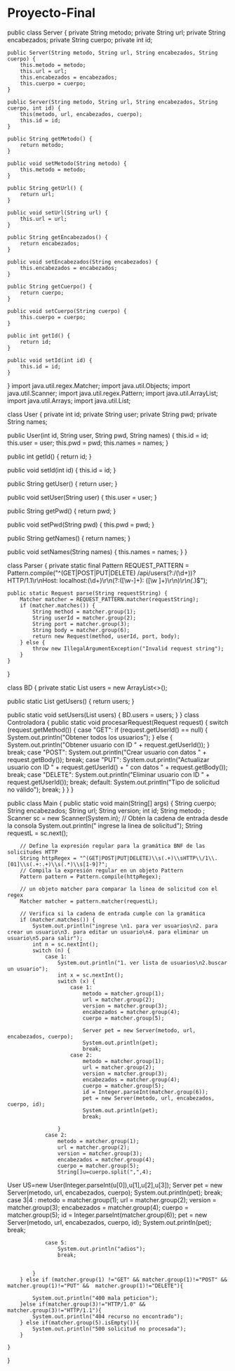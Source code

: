 # Proyecto-Final
public class Server {
    private String metodo;
    private String url;
    private String encabezados;
    private String cuerpo;
    private int id;

    public Server(String metodo, String url, String encabezados, String cuerpo) {
        this.metodo = metodo;
        this.url = url;
        this.encabezados = encabezados;
        this.cuerpo = cuerpo;
    }

    public Server(String metodo, String url, String encabezados, String cuerpo, int id) {
        this(metodo, url, encabezados, cuerpo);
        this.id = id;
    }

    public String getMetodo() {
        return metodo;
    }

    public void setMetodo(String metodo) {
        this.metodo = metodo;
    }

    public String getUrl() {
        return url;
    }

    public void setUrl(String url) {
        this.url = url;
    }

    public String getEncabezados() {
        return encabezados;
    }

    public void setEncabezados(String encabezados) {
        this.encabezados = encabezados;
    }

    public String getCuerpo() {
        return cuerpo;
    }

    public void setCuerpo(String cuerpo) {
        this.cuerpo = cuerpo;
    }

    public int getId() {
        return id;
    }

    public void setId(int id) {
        this.id = id;
    }
}
import java.util.regex.Matcher;
import java.util.Objects;
import java.util.Scanner;
import java.util.regex.Pattern;
import java.util.ArrayList;
import java.util.Arrays;
import java.util.List;

class User {
private int id;
private String user;
private String pwd;
private String names;

public User(int id, String user, String pwd, String names) {
    this.id = id;
    this.user = user;
    this.pwd = pwd;
    this.names = names;
}

public int getId() {
    return id;
}

public void setId(int id) {
    this.id = id;
}

public String getUser() {
    return user;
}

public void setUser(String user) {
    this.user = user;
}

public String getPwd() {
    return pwd;
}

public void setPwd(String pwd) {
    this.pwd = pwd;
}

public String getNames() {
    return names;
}

public void setNames(String names) {
    this.names = names;
}
}

class Parser {
    private static final Pattern REQUEST_PATTERN = Pattern.compile("^(GET|POST|PUT|DELETE) /api/users(?:/(\\d+))? HTTP/1.1\\r\\nHost: localhost:(\\d+)\\r\\n(?:([\\w-]+): ([\\w ]+)\\r\\n)*\\r\\n(.*)$");

    public static Request parse(String requestString) {
        Matcher matcher = REQUEST_PATTERN.matcher(requestString);
        if (matcher.matches()) {
            String method = matcher.group(1);
            String userId = matcher.group(2);
            String port = matcher.group(3);
            String body = matcher.group(6);
            return new Request(method, userId, port, body);
        } else {
            throw new IllegalArgumentException("Invalid request string");
        }
    }
}

class BD {
private static List users = new ArrayList<>();

public static List<User> getUsers() {
    return users;
}

public static void setUsers(List<User> users) {
    BD.users = users;
}
}
class Controladora {
    public static void procesarRequest(Request request) {
        switch (request.getMethod()) {
            case "GET":
                if (request.getUserId() == null) {
                    System.out.println("Obtener todos los usuarios");
                } else {
                    System.out.println("Obtener usuario con ID " + request.getUserId());
                }
                break;
            case "POST":
                System.out.println("Crear usuario con datos " + request.getBody());
                break;
            case "PUT":
                System.out.println("Actualizar usuario con ID " + request.getUserId() + " con datos " + request.getBody());
                break;
            case "DELETE":
                System.out.println("Eliminar usuario con ID " + request.getUserId());
                break;
            default:
                System.out.println("Tipo de solicitud no válido");
                break;
        }
    }
}

public class Main {
    public static void main(String[] args) {
        String cuerpo;
        String encabezados;
        String url;
        String version;
        int id;
        String metodo ;
        Scanner sc = new Scanner(System.in);
        // Obtén la cadena de entrada desde la consola
        System.out.println(" ingrese la linea de solicitud");
        String requestL = sc.next();

        // Define la expresión regular para la gramática BNF de las solicitudes HTTP
        String httpRegex = "^(GET|POST|PUT|DELETE)\\s(.+)\\sHTTP\\/1\\.[01]\\s(.+:.+)\\s(.*)\\s[1-9]?";
        // Compila la expresión regular en un objeto Pattern
        Pattern pattern = Pattern.compile(httpRegex);

        // un objeto matcher para comparar la linea de solicitud con el regex
        Matcher matcher = pattern.matcher(requestL);

        // Verifica si la cadena de entrada cumple con la gramática
        if (matcher.matches()) {
            System.out.println("ingrese \n1. para ver usuarios\n2. para crear un usuario\n3. para editar un usuario\n4. para eliminar un usuario\n5.para salir");
            int n = sc.nextInt();
            switch (n) {
                case 1:
                    System.out.println("1. ver lista de usuarios\n2.buscar un usuario");
                    int x = sc.nextInt();
                    switch (x) {
                        case 1:
                            metodo = matcher.group(1);
                            url = matcher.group(2);
                            version = matcher.group(3);
                            encabezados = matcher.group(4);
                            cuerpo = matcher.group(5);

                            Server pet = new Server(metodo, url, encabezados, cuerpo);
                            System.out.println(pet);
                            break;
                        case 2:
                            metodo = matcher.group(1);
                            url = matcher.group(2);
                            version = matcher.group(3);
                            encabezados = matcher.group(4);
                            cuerpo = matcher.group(5);
                            id = Integer.parseInt(matcher.group(6));
                            pet = new Server(metodo, url, encabezados, cuerpo, id);
                            System.out.println(pet);
                            break;

                    }
                case 2:
                    metodo = matcher.group(1);
                    url = matcher.group(2);
                    version = matcher.group(3);
                    encabezados = matcher.group(4);
                    cuerpo = matcher.group(5);
                    String[]u=cuerpo.split(",",4);
User US=new User(Integer.parseInt(u[0]),u[1],u[2],u[3]);
                    Server pet = new Server(metodo, url, encabezados, cuerpo);
                    System.out.println(pet);
                    break;
                case 3|4 :
                    metodo = matcher.group(1);
                    url = matcher.group(2);
                    version = matcher.group(3);
                    encabezados = matcher.group(4);
                    cuerpo = matcher.group(5);
                    id = Integer.parseInt(matcher.group(6));
                    pet = new Server(metodo, url, encabezados, cuerpo, id);
                    System.out.println(pet);
                    break;

                case 5:
                    System.out.println("adios");
                    break;


            }
        } else if (matcher.group(1) !="GET" && matcher.group(1)!="POST" && matcher.group(1)!="PUT" &&  matcher.group(1)!="DELETE"){

            System.out.println("400 mala peticion");
        }else if(matcher.group(3)!="HTTP/1.0" && matcher.group(3)!="HTTP/1.1"){
            System.out.println("404 recurso no encontrado");
        } else if(matcher.group(5).isEmpty()){
            System.out.println("500 solicitud no procesada");
        }

    }
}
